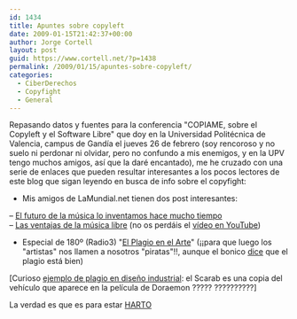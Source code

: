 ```yaml
---
id: 1434
title: Apuntes sobre copyleft
date: 2009-01-15T21:42:37+00:00
author: Jorge Cortell
layout: post
guid: https://www.cortell.net/?p=1438
permalink: /2009/01/15/apuntes-sobre-copyleft/
categories:
  - CiberDerechos
  - Copyfight
  - General
---
```

Repasando datos y fuentes para la conferencia "COPIAME, sobre el Copyleft y el Software Libre" que doy en la Universidad Politécnica de Valencia, campus de Gandía el jueves 26 de febrero (soy rencoroso y no suelo ni perdonar ni olvidar, pero no confundo a mis enemigos, y en la UPV tengo muchos amigos, así que la daré encantado), me he cruzado con una serie de enlaces que pueden resultar interesantes a los pocos lectores de este blog que sigan leyendo en busca de info sobre el copyfight:

* Mis amigos de LaMundial.net tienen dos post interesantes:
  
– <a title="https://lamundial.net/572/el-futuro-de-la-musica-lo-inventamos-hace-mucho-tiempo" href="https://lamundial.net/572/el-futuro-de-la-musica-lo-inventamos-hace-mucho-tiempo" target="_blank">El futuro de la música lo inventamos hace mucho tiempo<br /> </a>– <a title="https://lamundial.net/577/ventajas-musica-libre" href="https://lamundial.net/577/ventajas-musica-libre" target="_blank">Las ventajas de la música libre</a> (no os perdáis el <a title="https://es.youtube.com/watch?v=Rapi6iZNFUQ" href="https://es.youtube.com/watch?v=Rapi6iZNFUQ" target="_blank">vídeo en YouTube</a>)

* Especial de 180º (Radio3) "<a title="https://www.rtve.es/mediateca/audios/20080904/plagio-arte-180/278980.shtml" href="https://www.rtve.es/mediateca/audios/20080904/plagio-arte-180/278980.shtml" target="_blank">El Plagio en el Arte</a>" (¡¡para que luego los "artistas" nos llamen a nosotros "piratas"!!, aunque el bonico <a title="https://www.rtve.es/mediateca/videos/20080626/bonico-plagio-esta-bien/188292.shtml" href="https://www.rtve.es/mediateca/videos/20080626/bonico-plagio-esta-bien/188292.shtml" target="_blank">dice</a> que el plagio está bien)
  
[Curioso <a title="https://www.yankodesign.com/2008/11/19/scarab-is-small-scarab-is-fast-scarab-is-hot/" href="https://www.yankodesign.com/2008/11/19/scarab-is-small-scarab-is-fast-scarab-is-hot/" target="_blank">ejemplo de plagio en diseño industrial</a>: el Scarab es una copia del vehículo que aparece en la película de Doraemon ????? ??????????]

La verdad es que es para estar <a title="https://www.hartismo.com/" href="https://www.hartismo.com/" target="_blank">HARTO</a>